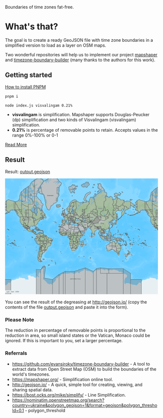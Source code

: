 Boundaries of time zones fat-free.

# What's that?

The goal is to create a ready GeoJSON file with time zone boundaries in a simplified version to load as a layer on OSM maps.

Two wonderful repositories will help us to implement our project [mapshaper](https://github.com/mbloch/mapshaper) and [timezone-boundary-builder](https://github.com/evansiroky/timezone-boundary-builder) (many thanks to the authors for this work).

## Getting started

[How to install PNPM](https://pnpm.io/installation)

```
pnpm i
```

```
node index.js visvalingam 0.21%
```
- **visvalingam** is simplification. Mapshaper supports Douglas-Peucker (dp) simplification and two kinds of Visvalingam (visvalingam) simplification.
- **0.21%** is percentage of removable points to retain. Accepts values in the range 0%-100% or 0-1
  
[Read More](https://github.com/mbloch/mapshaper/wiki/Command-Reference)


## Result

Result: [output.geojson](output.geojson)

![output.geojson](https://github.com/dejurin/simplified-timezone-boundaries/blob/main/map.png?raw=true)

You can see the result of the degreasing at http://geojson.io/ (copy the contents of the file [output.geojson](output.geojson) and paste it into the form).

### Please Note
The reduction in percentage of removable points is proportional to the reduction in area, so small island states or the Vatican, Monaco could be ignored. If this is important to you, set a larger percentage.

### Referrals

- https://github.com/evansiroky/timezone-boundary-builder - A tool to extract data from Open Street Map (OSM) to build the boundaries of the world's timezones.
- https://mapshaper.org/ - Simplification online tool.
- http://geojson.io/ - A quick, simple tool for creating, viewing, and sharing spatial data.
- https://bost.ocks.org/mike/simplify/ - Line Simplification.
- https://nominatim.openstreetmap.org/search?country=ukraine&polygon_geojson=1&format=geojson&polygon_threshold=0.1 - polygon_threshold
